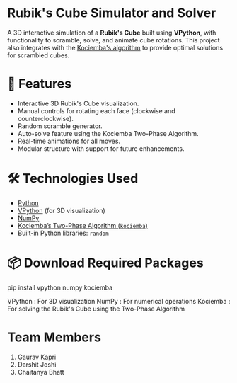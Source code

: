 # Rubik's Cube Simulator and Solver

A 3D interactive simulation of a **Rubik's Cube** built using **VPython**, with functionality to scramble, solve, and animate cube rotations. This project also integrates with the [Kociemba's algorithm](https://github.com/hkociemba/RubiksCube2x2) to provide optimal solutions for scrambled cubes.

# 🧩 Features

- Interactive 3D Rubik's Cube visualization.
- Manual controls for rotating each face (clockwise and counterclockwise).
- Random scramble generator.
- Auto-solve feature using the Kociemba Two-Phase Algorithm.
- Real-time animations for all moves.
- Modular structure with support for future enhancements.

# 🛠️ Technologies Used

- [Python](https://www.python.org/)
- [VPython](https://vpython.org/) (for 3D visualization)
- [NumPy](https://numpy.org/)
- [Kociemba’s Two-Phase Algorithm (`kociemba`)](https://pypi.org/project/kociemba/)
- Built-in Python libraries: `random`

# 📦 Download Required Packages

pip install vpython numpy kociemba

VPython : For 3D visualization
NumPy : For numerical operations
Kociemba : For solving the Rubik's Cube using the Two-Phase Algorithm

# Team Members

1. Gaurav Kapri
2. Darshit Joshi
3. Chaitanya Bhatt
